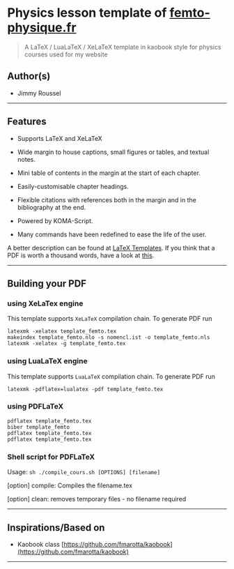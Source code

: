Physics lesson template of [femto-physique.fr](https://femto-physique.fr)
========================

> A LaTeX / LuaLaTeX / XeLaTeX template in kaobook style for physics courses used for my website 

## Author(s)
*   Jimmy Roussel

---
## Features

* Supports LaTeX and XeLaTeX 

* Wide margin to house captions, small figures or tables, and textual notes.

* Mini table of contents in the margin at the start of each chapter.

* Easily-customisable chapter headings.

* Flexible citations with references both in the margin and in the bibliography at the end.

* Powered by KOMA-Script.

* Many commands have been redefined to ease the life of the user.

A better description can be found at [LaTeX 
Templates](http://www.latextemplates.com/template/kaobook). If you think 
that a PDF is worth a thousand words, have a look at [this](example_and_documentation.pdf).



---

## Building your PDF

### using XeLaTex engine

This template supports `XeLaTeX` compilation chain. To generate  PDF run

    latexmk -xelatex template_femto.tex
    makeindex template_femto.nlo -s nomencl.ist -o template_femto.nls
    latexmk -xelatex -g template_femto.tex



### using LuaLaTeX engine

This template supports `LuaLaTeX` compilation chain. To generate  PDF run

    latexmk -pdflatex=lualatex -pdf template_femto.tex


### using PDFLaTeX

	pdflatex template_femto.tex
	biber template_femto
	pdflatex template_femto.tex
	pdflatex template_femto.tex

### Shell script for PDFLaTeX

Usage: `sh ./compile_cours.sh [OPTIONS] [filename]`

[option]  compile: Compiles the filename.tex

[option]  clean: removes temporary files - no filename required


---


## Inspirations/Based on

*   Kaobook class [https://github.com/fmarotta/kaobook](https://github.com/fmarotta/kaobook)

---









